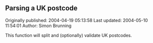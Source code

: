 ## Parsing a UK postcode

Originally published: 2004-04-19 05:13:58
Last updated: 2004-05-10 11:54:01
Author: Simon Brunning

This function will split and (optionally) validate UK postcodes.